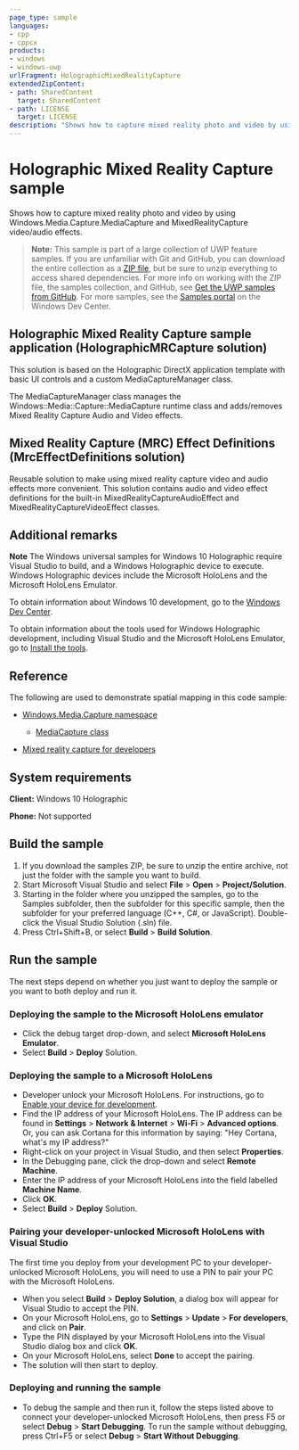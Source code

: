 ```yaml
---
page_type: sample
languages:
- cpp
- cppcx
products:
- windows
- windows-uwp
urlFragment: HolographicMixedRealityCapture
extendedZipContent:
- path: SharedContent
  target: SharedContent
- path: LICENSE
  target: LICENSE
description: "Shows how to capture mixed reality photo and video by using Media.Capture.MediaCapture and MixedRealityCapture video/audio effects."
---
```


<!---
  category: Holographic
  samplefwlink: http://go.microsoft.com/fwlink/p/?LinkId=827451
--->

# Holographic Mixed Reality Capture sample

Shows how to capture mixed reality photo and video by using Windows.Media.Capture.MediaCapture and
MixedRealityCapture video/audio effects.

> **Note:** This sample is part of a large collection of UWP feature samples. 
> If you are unfamiliar with Git and GitHub, you can download the entire collection as a 
> [ZIP file](https://github.com/Microsoft/Windows-universal-samples/archive/master.zip), but be 
> sure to unzip everything to access shared dependencies. For more info on working with the ZIP file, 
> the samples collection, and GitHub, see [Get the UWP samples from GitHub](https://aka.ms/ovu2uq). 
> For more samples, see the [Samples portal](https://aka.ms/winsamples) on the Windows Dev Center. 

## Holographic Mixed Reality Capture sample application (HolographicMRCapture solution)

This solution is based on the Holographic DirectX application template with basic UI controls and a custom MediaCaptureManager class.

The MediaCaptureManager class manages the Windows::Media::Capture::MediaCapture runtime class and adds/removes Mixed Reality Capture Audio and Video effects.

## Mixed Reality Capture (MRC) Effect Definitions (MrcEffectDefinitions solution)

Reusable solution to make using mixed reality capture video and audio effects more convenient.
This solution contains audio and video effect definitions for the built-in
MixedRealityCaptureAudioEffect and MixedRealityCaptureVideoEffect classes.

## Additional remarks

**Note** The Windows universal samples for Windows 10 Holographic require Visual Studio
to build, and a Windows Holographic device to execute. Windows Holographic devices include the
Microsoft HoloLens and the Microsoft HoloLens Emulator.

To obtain information about Windows 10 development, go to the [Windows Dev Center](http://go.microsoft.com/fwlink/?LinkID=532421).

To obtain information about the tools used for Windows Holographic development, including
Visual Studio and the Microsoft HoloLens Emulator, go to
[Install the tools](https://developer.microsoft.com/windows/mixed-reality/install_the_tools).

## Reference

The following are used to demonstrate spatial mapping in this code sample:

* [Windows.Media.Capture namespace](https://msdn.microsoft.com/library/windows/apps/windows.media.capture.aspx)
  * [MediaCapture class](https://msdn.microsoft.com/library/windows/apps/windows.media.capture.mediacapture.aspx)

* [Mixed reality capture for developers](https://developer.microsoft.com/windows/holographic/mixed_reality_capture_for_developers)

## System requirements

**Client:** Windows 10 Holographic

**Phone:** Not supported

## Build the sample

1. If you download the samples ZIP, be sure to unzip the entire archive, not just the folder with
   the sample you want to build.
2. Start Microsoft Visual Studio and select **File** \> **Open** \> **Project/Solution**.
3. Starting in the folder where you unzipped the samples, go to the Samples subfolder, then the
   subfolder for this specific sample, then the subfolder for your preferred language (C++, C#, or
   JavaScript). Double-click the Visual Studio Solution (.sln) file.
4. Press Ctrl+Shift+B, or select **Build** \> **Build Solution**.

## Run the sample

The next steps depend on whether you just want to deploy the sample or you want to both deploy and
run it.

### Deploying the sample to the Microsoft HoloLens emulator

- Click the debug target drop-down, and select **Microsoft HoloLens Emulator**.
- Select **Build** \> **Deploy** Solution.

### Deploying the sample to a Microsoft HoloLens

- Developer unlock your Microsoft HoloLens. For instructions, go to
  [Enable your device for development](https://msdn.microsoft.com/windows/uwp/get-started/enable-your-device-for-development#enable-your-windows-10-devices).
- Find the IP address of your Microsoft HoloLens. The IP address can be found in **Settings**
  \> **Network & Internet** \> **Wi-Fi** \> **Advanced options**. Or, you can ask Cortana for this
  information by saying: "Hey Cortana, what's my IP address?"
- Right-click on your project in Visual Studio, and then select **Properties**.
- In the Debugging pane, click the drop-down and select **Remote Machine**.
- Enter the IP address of your Microsoft HoloLens into the field labelled **Machine Name**.
- Click **OK**.
- Select **Build** \> **Deploy** Solution.

### Pairing your developer-unlocked Microsoft HoloLens with Visual Studio

The first time you deploy from your development PC to your developer-unlocked Microsoft HoloLens,
you will need to use a PIN to pair your PC with the Microsoft HoloLens.
- When you select **Build** \> **Deploy Solution**, a dialog box will appear for Visual Studio to
  accept the PIN.
- On your Microsoft HoloLens, go to **Settings** \> **Update** \> **For developers**, and click on
  **Pair**.
- Type the PIN displayed by your Microsoft HoloLens into the Visual Studio dialog box and click
  **OK**.
- On your Microsoft HoloLens, select **Done** to accept the pairing.
- The solution will then start to deploy.

### Deploying and running the sample

- To debug the sample and then run it, follow the steps listed above to connect your
  developer-unlocked Microsoft HoloLens, then press F5 or select **Debug** \> **Start Debugging**.
  To run  the sample without debugging, press Ctrl+F5 or select **Debug** \> **Start Without Debugging**.
